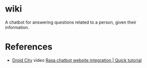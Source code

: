 # wiki
A chatbot for answering questions related to a person, given their information.


# References
- [Droid City](https://www.youtube.com/@DroidCity) video [Rasa chatbot website integration | Quick tutorial](https://www.youtube.com/watch?v=eJMT2FovZsM)
